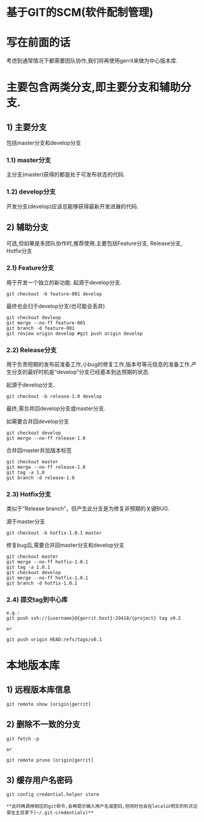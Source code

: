 基于GIT的SCM(软件配制管理)
=====

# 写在前面的话

考虑到通常情况下都需要团队协作,我们将再使用gerrit来做为中心版本库.

# 主要包含两类分支,即主要分支和辅助分支.

## 1) 主要分支
包括master分支和develop分支

### 1.1) master分支
主分支(master)获得的都是处于可发布状态的代码.

### 1.2) develop分支
开发分支(develop)应该总能够获得最新开发进展的代码.

## 2) 辅助分支
可选,但如果是多团队协作时,推荐使用.主要包括Feature分支, Release分支,
Hotfix分支

### 2.1) Feature分支
用于开发一个独立的新功能.
起源于develop分支.
```
git checkout -b feature-001 develop
```
最终也会归于develop分支(也可能会丢弃)
```
git checkout devleop
git merge --no-ff feature-001
git branch -d feature-001
git review origin develop #git push origin develop
```

### 2.2) Release分支
用于负责短期的发布前准备工作,小bug的修复工作,版本号等元信息的准备工作.产生分支的最好时机是“develop”分支已经基本到达预期的状态.

起源于develop分支.
```
git checkout -b release-1.0 develop
```
最终,需合并回develop分支或master分支.

如需要合并回develop分支
```
git checkout develop
git merge --no-ff release-1.0
```
合并回master并加版本标签
```
git checkout master
git merge --no-ff release-1.0
git tag -a 1.0
git branch -d release-1.0
```

### 2.3) Hotfix分支
类似于“Release branch”，但产生此分支是为修复非预期的关键BUG.

源于master分支
```
git checkout -b hotfix-1.0.1 master
```
修复bug后,需要合并回master分支和develop分支
```
git checkout master
git merge --no-ff hotfix-1.0.1
git tag -a 1.0.1
git checkout develop
git merge --no-ff hotfix-1.0.1
git branch -d hotfix-1.0.1
```

### 2.4) 提交tag到中心库
```
e.g.:
git push ssh://{username}@{gerrit.host}:29418/{project} tag v0.2

or

git push origin HEAD:refs/tags/v0.1
```

# 本地版本库

## 1) 远程版本库信息
```
git remote show [origin|gerrit]
```

## 2) 删除不一致的分支
```
git fetch -p

or

git remote prune [origin|gerrit]
```

## 3) 缓存用户名密码
```
git config credential.helper store

**此时再调用相应的git命令,会再提示输入用户名或密码,但同时也会在local以明文的形式记录在主目录下(~/.git-credentials)**
```
